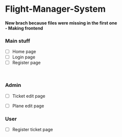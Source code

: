# Flight-Manager-System

#### New brach because files were missing in the first one <br/> - Making frontend

### Main stuff
- [ ] Home page
- [ ] Login page
- [ ] Register page
<br/>

### Admin
- [ ] Ticket edit page
- [ ] Plane edit page


### User
- [ ] Register ticket page
